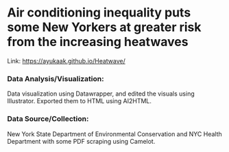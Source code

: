 #  Air conditioning inequality puts some New Yorkers at greater risk from the increasing heatwaves

Link:  https://ayukaak.github.io/Heatwave/

### Data Analysis/Visualization:
Data visualization using Datawrapper, and edited the visuals using Illustrator. Exported them to HTML using AI2HTML.

### Data Source/Collection:
New York State Department of Environmental Conservation and NYC Health Department with some PDF scraping using Camelot.
